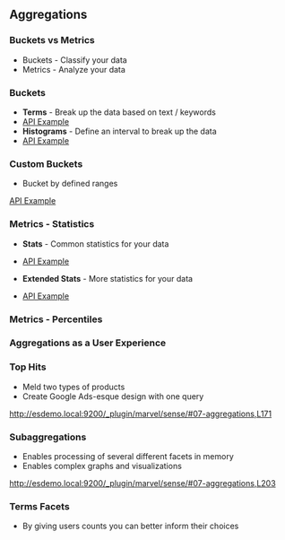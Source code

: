 ## Aggregations


### Buckets vs Metrics

* Buckets - Classify your data
* Metrics - Analyze your data


### Buckets

* **Terms** - Break up the data based on text / keywords
* [API Example](http://esdemo.local:9200/_plugin/marvel/sense/#07-aggregations,L5)
* **Histograms** - Define an interval to break up the data
* [API Example](http://esdemo.local:9200/_plugin/marvel/sense/#07-aggregations,L140)


### Custom Buckets

* Bucket by defined ranges

[API Example](http://esdemo.local:9200/_plugin/marvel/sense/#07-aggregations,L40)


### Metrics - Statistics

* **Stats** - Common statistics for your data

* [API Example](http://esdemo.local:9200/_plugin/marvel/sense/#07-aggregations,S7.4)

* **Extended Stats** - More statistics for your data

* [API Example](http://esdemo.local:9200/_plugin/marvel/sense/#07-aggregations,S7.5)


### Metrics - Percentiles


### Aggregations as a User Experience


### Top Hits
* Meld two types of products
* Create Google Ads-esque design with one query

http://esdemo.local:9200/_plugin/marvel/sense/#07-aggregations,L171


### Subaggregations
* Enables processing of several different facets in memory
* Enables complex graphs and visualizations

http://esdemo.local:9200/_plugin/marvel/sense/#07-aggregations,L203


### Terms Facets
* By giving users counts you can better inform their choices